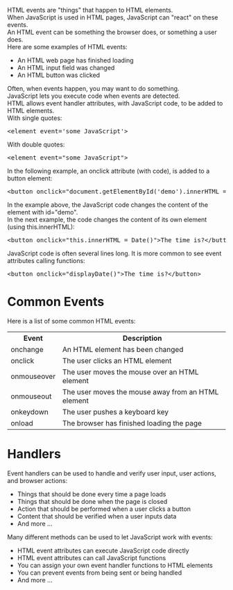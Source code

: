 HTML events are "things" that happen to HTML elements.
<br>
When JavaScript is used in HTML pages, JavaScript can "react" on these events.
<br>
An HTML event can be something the browser does, or something a user does.
<br>
Here are some examples of HTML events:
<ul>
  <li>An HTML web page has finished loading</li>
  <li>An HTML input field was changed</li>
  <li>An HTML button was clicked</li>
</ul>
Often, when events happen, you may want to do something.
<br>
JavaScript lets you execute code when events are detected.
<br>
HTML allows event handler attributes, with JavaScript code, to be added to HTML elements.
<br>
With single quotes:
<pre>&lt;element event='some JavaScript'&gt;</pre>
With double quotes:
<pre>&lt;element event="some JavaScript"&gt;</pre>
In the following example, an onclick attribute (with code), is added to a button element:
<pre>&lt;button onclick="document.getElementById('demo').innerHTML = Date()"&gt;The time is?&lt;/button&gt;</pre>
In the example above, the JavaScript code changes the content of the element with id="demo".
<br>
In the next example, the code changes the content of its own element (using this.innerHTML):
<pre>&lt;button onclick="this.innerHTML = Date()"&gt;The time is?&lt;/button&gt;</pre>
JavaScript code is often several lines long. It is more common to see event attributes calling functions:
<pre>&lt;button onclick="displayDate()"&gt;The time is?&lt;/button&gt;</pre>
<h1>Common Events</h1>
Here is a list of some common HTML events:
<table class="ws-table-all">
  <tr>
    <th>Event</th>
    <th>Description</th>
  </tr>
  <tr>
    <td>onchange</td>
    <td>An HTML element has been changed</td>
  </tr>
  <tr>
    <td>onclick</td>
    <td>The user clicks an HTML element</td>
  </tr>
  <tr>
    <td>onmouseover</td>
    <td>The user moves the mouse over an HTML element</td>
  </tr>
  <tr>
    <td>onmouseout</td>
    <td>The user moves the mouse away from an HTML element</td>
  </tr>
  <tr>
    <td>onkeydown</td>
    <td>The user pushes a keyboard key</td>
  </tr>
  <tr>
    <td>onload</td>
    <td>The browser has finished loading the page</td>
  </tr>
</table>
<h1>Handlers</h1>
Event handlers can be used to handle and verify user input, user actions, and browser actions:
<ul>
  <li>Things that should be done every time a page loads</li>
  <li>Things that should be done when the page is closed</li>
  <li>Action that should be performed when a user clicks a button</li>
  <li>Content that should be verified when a user inputs data</li>
  <li>And more ...</li>
</ul>
Many different methods can be used to let JavaScript work with events:
<ul>
  <li>HTML event attributes can execute JavaScript code directly</li>
  <li>HTML event attributes can call JavaScript functions</li>
  <li>You can assign your own event handler functions to HTML elements</li>
  <li>You can prevent events from being sent or being handled</li>
  <li>And more ...</li>
</ul>
